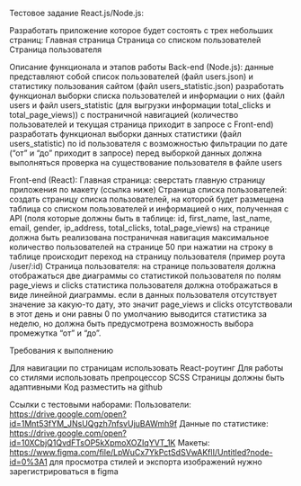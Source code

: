 Тестовое задание React.js/Node.js:

Разработать приложение которое будет состоять с трех небольших страниц:
Главная страница
Страница со списком пользователей
Страница пользователя 

Описание функционала и этапов работы
Back-end (Node.js):
данные представляют собой список пользователей (файл users.json) и статистику пользования сайтом (файл users_statistic.json)
разработать функционал выборки списка пользователей и информации о них (файл users и файл users_statistic (для выгрузки информации total_clicks и total_page_views)) с постраничной навигацией (количество пользователей и текущая страница приходит в запросе с Front-end)
разработать функционал выборки данных статистики (файл users_statistic) по id пользователя с возможностью фильтрации по дате (“от” и “до” приходит в запросе)
перед выборкой данных должна выполняться проверка на существование пользователя в файле users

Front-end (React):
Главная страница:
сверстать главную страницу приложения по макету (ссылка ниже)
Страница списка пользователей:
создать страницу списка пользователей, на которой будет размещена таблица со списком пользователей и информацией о них, полученная с API (поля которые должны быть в таблице: id, first_name, last_name, email, gender, ip_address, total_clicks, total_page_views)
на странице должна быть реализована постраничная навигация
максимальное количество пользователей на странице 50
при нажатии на строку в таблице происходит переход на страницу пользователя (пример роута /user/:id) 
Страница пользователя:
на странице пользователя должна отображаться две диаграммы со статистикой пользователя по полям page_views и clicks
статистика пользователя должна отображаться в виде линейной диаграммы.
если в данных пользователя отсутствует значение за какую-то дату, это значит page_views и clicks отсутствовали в этот день и они равны 0
по умолчанию выводится статистика за неделю, но должна быть предусмотрена возможность выбора промежутка “от” и “до”.





Требования к выполнению

Для навигации по страницам использовать React-роутинг
Для работы со стилями использовать препроцессор SCSS
Страницы должны быть адаптивными
Код разместить на github

Ссылки с тестовыми наборами:
Пользователи: 
https://drive.google.com/open?id=1Mnt53fYM_JNsUQgzh7nfsvUjuBAWmh9f
Данные по статистике: 
https://drive.google.com/open?id=10XCbjQ1QvdFTsOP5kXpmoXOZIqYVT_1K
Макеты:
https://www.figma.com/file/LpWuCx7YkPctSdSVwAKflI/Untitled?node-id=0%3A1
для просмотра стилей и экспорта изображений нужно зарегистрироваться в figma
